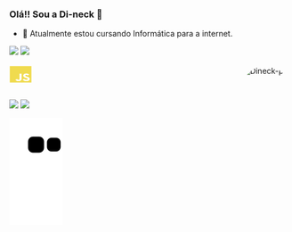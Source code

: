 ### Olá!! Sou a Di-neck 👋

- 🔭 Atualmente estou cursando Informática para a internet.


<img height="180em" src="https://github-readme-stats.vercel.app/api?username=Di-neck&show_icons=true&theme=minimal&include_all_commits=true&count_private=true"/>
  <img height="180em" src="https://github-readme-stats.vercel.app/api/top-langs/?username=Di-neck&layout=compact&langs_count=7&theme=minimal"/>
</div>
<div style="display: inline_block"><br>
  <img align="center" alt="Dineck-Js" height="30" width="40" src="https://raw.githubusercontent.com/devicons/devicon/master/icons/javascript/javascript-plain.svg">
  <img align="right" alt="Dineck-pic" height="150" style="border-radius:50px;" src="https://share-cdn.picrew.me/shareImg/org/202203/338224_rt6UwyrD.png">
</div>
  
  ##
 
<div> 
  <a href="https://instagram.com/nih_dineck" target="_blank"><img src="https://img.shields.io/badge/-Instagram-%23E4405F?style=for-the-badge&logo=instagram&logoColor=white" target="_blank"></a>
  <a href = "mailto:nicolydineck.nd@gmail.com"><img src="https://img.shields.io/badge/-Gmail-%23333?style=for-the-badge&logo=gmail&logoColor=white" target="_blank"></a>
 
  ![Snake animation](https://github.com/rafaballerini/rafaballerini/blob/output/github-contribution-grid-snake.svg)
 
</div>
